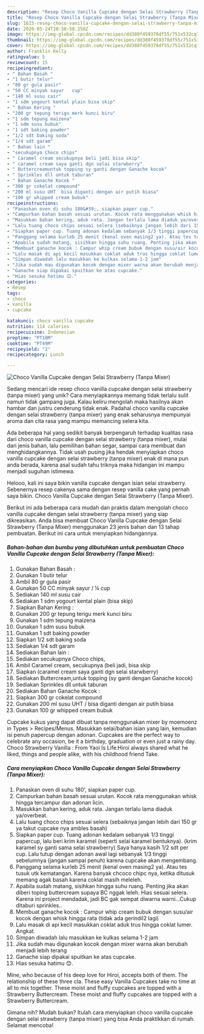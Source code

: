 ```yaml
---
description: "Resep Choco Vanilla Cupcake dengan Selai Strawberry (Tanpa Mixer) yang Lezat Sekali"
title: "Resep Choco Vanilla Cupcake dengan Selai Strawberry (Tanpa Mixer) yang Lezat Sekali"
slug: 1615-resep-choco-vanilla-cupcake-dengan-selai-strawberry-tanpa-mixer-yang-lezat-sekali
date: 2020-05-24T10:58:58.258Z
image: https://img-global.cpcdn.com/recipes/dd380f459378df55/751x532cq70/choco-vanilla-cupcake-dengan-selai-strawberry-tanpa-mixer-foto-resep-utama.jpg
thumbnail: https://img-global.cpcdn.com/recipes/dd380f459378df55/751x532cq70/choco-vanilla-cupcake-dengan-selai-strawberry-tanpa-mixer-foto-resep-utama.jpg
cover: https://img-global.cpcdn.com/recipes/dd380f459378df55/751x532cq70/choco-vanilla-cupcake-dengan-selai-strawberry-tanpa-mixer-foto-resep-utama.jpg
author: Franklin Kelly
ratingvalue: 5
reviewcount: 15
recipeingredient:
- " Bahan Basah "
- "1 butir telur"
- "80 gr gula pasir"
- "50 CC minyak sayur   cup"
- "140 ml susu cair"
- "1 sdm yogourt kental plain bisa skip"
- " Bahan Kering "
- "200 gr tepung terigu merk kunci biru"
- "1 sdm tepung maizena"
- "1 sdm susu bubuk"
- "1 sdt baking powder"
- "1/2 sdt baking soda"
- "1/4 sdt garam"
- " Bahan lain "
- "secukupnya Choco chips"
- " Caramel cream secukupnya beli jadi bisa skip"
- " caramel cream saya ganti dgn selai starwberry"
- " Buttercreamuntuk topping sy ganti dengan Ganache kocok"
- " Sprinkles dll untuk taburan"
- " Bahan Ganache Kocok "
- "300 gr cokelat compound"
- "200 ml susu UHT  bisa diganti dengan air putih biasa"
- "100 gr whipped cream bubuk"
recipeinstructions:
- "Panaskan oven di suhu 180&#39;, siapkan paper cup."
- "Campurkan bahan basah sesuai urutan. Kocok rata menggunakan whisk hingga tercampur dan adonan licin."
- "Masukkan bahan kering, aduk rata. Jangan terlalu lama diaduk ya/overbeat."
- "Lalu tuang choco chips sesuai selera (sebaiknya jangan lebih dari 150 gr ya takut cupcake nya ambles basah)"
- "Siapkan paper cup. Tuang adonan kedalam sebanyak 1/3 tinggi papercup, lalu beri krim karamel (seperti selai karamel bentuknya). (krim karamel sy ganti sama selai strawberry) Saya hanya kasih 1/2 sdt per cup. Lalu tutup dengan adonan awal lagi sebanyak 1/3 tinggi sebelumnya (jangan sampai penuh) karena cupcake akan mengembang."
- "Panggang selama kurleb 25 menit (kenal oven masing2 ya). Atau tes tusuk utk kematangan. Karena banyak chcoco chipc nya, ketika ditusuk memang agak basah karena coklat masih meleleh."
- "Apabila sudah matang, sisihkan hingga suhu ruang. Penting jika akan diberi toping buttercream supaya BC nggak leleh. Hias sesuai selera. Karena ini project mendadak, jadi BC gak sempat diwarna warni...Cukup ditaburi sprinkles.."
- "Membuat ganache kocok : Campur whip cream bubuk dengan susu/air kocok dengan whisk hingga rata (tidak ada gerindil2 lagi)"
- "Lalu masak di api kecil masukkan coklat aduk trus hingga coklat lumer. Angkat."
- "Simpan diwadah lalu masukkan ke kulkas selama 1-2 jam"
- "Jika sudah mau digunakan kocok dengan mixer warna akan berubah menjadi lebih terang"
- "Ganache siap dipakai spuitkan ke atas cupcake."
- "Hias sesuka hatimu 😊."
categories:
- Resep
tags:
- choco
- vanilla
- cupcake

katakunci: choco vanilla cupcake 
nutrition: 114 calories
recipecuisine: Indonesian
preptime: "PT10M"
cooktime: "PT49M"
recipeyield: "2"
recipecategory: Lunch

---
```



![Choco Vanilla Cupcake dengan Selai Strawberry (Tanpa Mixer)](https://img-global.cpcdn.com/recipes/dd380f459378df55/751x532cq70/choco-vanilla-cupcake-dengan-selai-strawberry-tanpa-mixer-foto-resep-utama.jpg)

Sedang mencari ide resep choco vanilla cupcake dengan selai strawberry (tanpa mixer) yang unik? Cara menyiapkannya memang tidak terlalu sulit namun tidak gampang juga. Kalau keliru mengolah maka hasilnya akan hambar dan justru cenderung tidak enak. Padahal choco vanilla cupcake dengan selai strawberry (tanpa mixer) yang enak seharusnya mempunyai aroma dan cita rasa yang mampu memancing selera kita.

Ada beberapa hal yang sedikit banyak berpengaruh terhadap kualitas rasa dari choco vanilla cupcake dengan selai strawberry (tanpa mixer), mulai dari jenis bahan, lalu pemilihan bahan segar, sampai cara membuat dan menghidangkannya. Tidak usah pusing jika hendak menyiapkan choco vanilla cupcake dengan selai strawberry (tanpa mixer) enak di mana pun anda berada, karena asal sudah tahu triknya maka hidangan ini mampu menjadi suguhan istimewa.

Helooo, kali ini saya bikin vanilla cupcake dengan isian selai strawberry. Sebenernya resep cakenya sama dengan resep vanilla cake yang pernah saya bikin. Choco Vanilla Cupcake dengan Selai Strawberry (Tanpa Mixer).


Berikut ini ada beberapa cara mudah dan praktis dalam mengolah choco vanilla cupcake dengan selai strawberry (tanpa mixer) yang siap dikreasikan. Anda bisa membuat Choco Vanilla Cupcake dengan Selai Strawberry (Tanpa Mixer) menggunakan 23 jenis bahan dan 13 tahap pembuatan. Berikut ini cara untuk menyiapkan hidangannya.

<!--inarticleads1-->

##### Bahan-bahan dan bumbu yang dibutuhkan untuk pembuatan Choco Vanilla Cupcake dengan Selai Strawberry (Tanpa Mixer):

1. Gunakan  Bahan Basah :
1. Gunakan 1 butir telur
1. Ambil 80 gr gula pasir
1. Gunakan 50 CC minyak sayur / ¼ cup
1. Sediakan 140 ml susu cair
1. Sediakan 1 sdm yogourt kental plain (bisa skip)
1. Siapkan  Bahan Kering :
1. Gunakan 200 gr tepung terigu merk kunci biru
1. Gunakan 1 sdm tepung maizena
1. Gunakan 1 sdm susu bubuk
1. Gunakan 1 sdt baking powder
1. Siapkan 1/2 sdt baking soda
1. Sediakan 1/4 sdt garam
1. Sediakan  Bahan lain :
1. Sediakan secukupnya Choco chips,
1. Ambil  Caramel cream, secukupnya (beli jadi, bisa skip
1. Siapkan  (caramel cream saya ganti dgn selai starwberry)
1. Sediakan  Buttercream,untuk topping (sy ganti dengan Ganache kocok)
1. Sediakan  Sprinkles dll untuk taburan
1. Sediakan  Bahan Ganache Kocok :
1. Siapkan 300 gr cokelat compound
1. Gunakan 200 ml susu UHT / bisa diganti dengan air putih biasa
1. Gunakan 100 gr whipped cream bubuk


Cupcake kukus yang dapat dibuat tanpa menggunakan mixer by moemoenz in Types &gt; Recipes/Menus. Masukkan selai/bahan isian yang lain, kemudian isi penuh papercup dengan adonan. Cupcakes are the perfect way to celebrate any occasion, be it a birthday, graduation or even just a rainy day. Choco Strawberry Vanilla : From Yaoi Is Life:Hiroi always shared what he liked, things and people alike, with his childhood friend Take. 

<!--inarticleads2-->

##### Cara menyiapkan Choco Vanilla Cupcake dengan Selai Strawberry (Tanpa Mixer):

1. Panaskan oven di suhu 180&#39;, siapkan paper cup.
1. Campurkan bahan basah sesuai urutan. Kocok rata menggunakan whisk hingga tercampur dan adonan licin.
1. Masukkan bahan kering, aduk rata. Jangan terlalu lama diaduk ya/overbeat.
1. Lalu tuang choco chips sesuai selera (sebaiknya jangan lebih dari 150 gr ya takut cupcake nya ambles basah)
1. Siapkan paper cup. Tuang adonan kedalam sebanyak 1/3 tinggi papercup, lalu beri krim karamel (seperti selai karamel bentuknya). (krim karamel sy ganti sama selai strawberry) Saya hanya kasih 1/2 sdt per cup. Lalu tutup dengan adonan awal lagi sebanyak 1/3 tinggi sebelumnya (jangan sampai penuh) karena cupcake akan mengembang.
1. Panggang selama kurleb 25 menit (kenal oven masing2 ya). Atau tes tusuk utk kematangan. Karena banyak chcoco chipc nya, ketika ditusuk memang agak basah karena coklat masih meleleh.
1. Apabila sudah matang, sisihkan hingga suhu ruang. Penting jika akan diberi toping buttercream supaya BC nggak leleh. Hias sesuai selera. Karena ini project mendadak, jadi BC gak sempat diwarna warni...Cukup ditaburi sprinkles..
1. Membuat ganache kocok : Campur whip cream bubuk dengan susu/air kocok dengan whisk hingga rata (tidak ada gerindil2 lagi)
1. Lalu masak di api kecil masukkan coklat aduk trus hingga coklat lumer. Angkat.
1. Simpan diwadah lalu masukkan ke kulkas selama 1-2 jam
1. Jika sudah mau digunakan kocok dengan mixer warna akan berubah menjadi lebih terang
1. Ganache siap dipakai spuitkan ke atas cupcake.
1. Hias sesuka hatimu 😊.


Mine, who because of his deep love for Hiroi, accepts both of them. The relationship of these three cla. These easy Vanilla Cupcakes take no time at all to mix together. These moist and fluffy cupcakes are topped with a Strawberry Buttercream. These moist and fluffy cupcakes are topped with a Strawberry Buttercream. 

Gimana nih? Mudah bukan? Itulah cara menyiapkan choco vanilla cupcake dengan selai strawberry (tanpa mixer) yang bisa Anda praktikkan di rumah. Selamat mencoba!
